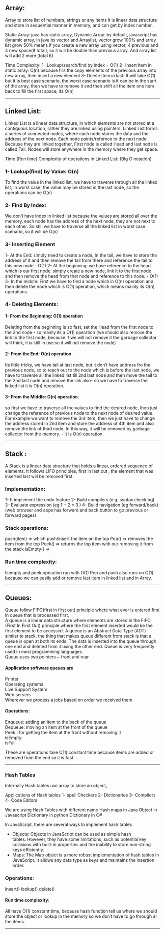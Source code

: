 

## Array:
Array to store list of numbers, strings or any items
It is linear data structure and store in sequential manner in memory, and can get by index number.

Static Array: java has static array, 
Dynamic Array: by default, javascript has dynamic array, in java its vector and Arraylist, vector grow 100% and array list grow 50% means if you create a new array using vector, 4 previous and 4 new space(8 total), so it will be double than previous array. And array list will add 2 more (total 6) 

Time Complexity:
1- Lookup/search/find by index = O(1)
2- Insert Item in static array: O(n) because firs the copy elements of the previous array into new array, then insert a new element
3- Delete Item in last: It will take O(1) but it is best case scenario, the worst case scenario is it can be in the start of the array, then we have to remove it and then shift all the item one item back to fill the first space, its O(n)

 - - - - - - - - - - - -  



## Linked List:

Linked List is a linear data structure, in which elements are not stored at a contiguous location, rather they are linked using pointers. 
Linked List forms a series of connected nodes, where each node stores the data and the address of the next node. Each node points/refernce to the next node. Because they are linked together, First node is called Head and last node is called Tail.
Nodes will store anywhere in the memory where they get space.


Time (Run time) Complexity of operations in Linked List: (Big O notation)

### 1- Lookup(find) by Value: O(n)
To find the value in the linked list, we have to traverse through all the linked list, In worst case, the value may be stored in the last node, so the operations can be O(n)

### 2- Find By Index:
We don’t have index in linked list because the values are stored all over the memory, each node has the address of the next node, they are not next to each other. So still we have to traverse all the linked list in worst case scenario, so it will be O(n)

### 3- Inserting Element 
1- At the End:  simply need to create a node, In the tail, we have to store the address of it and then remove the tail from there and reference the tail to this new node - O(1)
2- At the beginning: we have reference to the head which is our first node.  simply create a new node, link it to the first node and then remove the head from that node and reference to this node. - O(1)
3- In the middle: First we have to find a node which in O(n) operation and then delete the node which is O(1) operation, which means mainly its O(n) operations.

### 4- Deleting Elements:
#### 1- From the Beginning: O(1) operation
  Deleting from the beginning is so fast, set the Head from the first node to the 2nd node - so mainly its a O(1) operation (we should also remove the link to the first node, because if we will not remove it the garbage collector will think, it is still in use so it will not remove the node)

#### 2- From the End: O(n) operation.
 Its little tricky, we have tail at last node, but it don’t have address fro the previous node, so to reach out to the node which is before the last node, we have to traverse all the linked list till 2nd last node and then move the tail to the 2nd last node and remove the link also- so we have to traverse the linked list it is O(n) operation.

#### 3- From the Middle: O(n) operation.
  so first we have to traverse all the values to find the desired node, then just change the reference of previous node to the next node of desired value. For example we want to remove the 3rd item, then we just have to change the address stored in 2nd item and store the address of 4th item and also remove the link of third node. In this way, it will be removed by garbage collector from the memory. - It is O(n) operation.

  - - - - - - - - - - - - - - - - 


## Stack :
A Stack is a linear data structure that holds a linear, ordered sequence of elements. It follows LIFO principles, first in last out , the element that was inserted last will be removed first.

### Implementation:
1- It implement the undo feature
2- Build compilers (e.g. syntax checking)
3-  Evaluate expression (eg 1 + 2  * 3 ) 
4- Build navigation (eg forward/back) (web browser and apps has forward and back button to go previous or forward pages)

### Stack operations:
push(item) => which push/insert the item on the top
Pop() =>  removes the item from the top
Peek() => returns the top item with our removing it from the stack
isEmpty() => 

### Run time complexity:
Isempty and peek operation run with O(1)
Pop and push also runs on O(1) because we can easily add or remove last item in linked list and in Array.

 - - - - - - - - - - - - 

## Queues:
Queue follow FIFO(first in first out) principle where what ever is entered first in queue that is processed first,     
A queue is a linear data structure where elements are stored in the FIFO (First In First Out) principle where the first element inserted would be the first element to be accessed. A queue is an Abstract Data Type (ADT) similar to stack, the thing that makes queue different from stack is that a queue is open at both its ends. The data is inserted into the queue through one end and deleted from it using the other end. Queue is very frequently used in most programming languages.      
Queue uses two pointers − front and rear    

#### Application software queues are 
Printer    
Operating systems    
Live Support System    
Web servers    
Wherever we process a jobs based on order we received them.     


#### Operations:
Enqueue: adding an item to the back of the queue     
Dequeue: moving an item at the front of the queue     
Peek : for getting the item at the front without removing it     
isEmpty:     
isFull      

These are operations take O(1) constant time because items are added or removed from the end so it is fast.

 - - - - - - - - - - - 

  
### Hash Tables

Internally Hash tables use array to store an object, 

Applications of Hash tables
1- spell Checkers
2- Dictionaries
3-  Compilers
4-  Code Editors

We are using Hash Tables with different name
Hash maps in Java
Object in Javascript
Dictionary in python
Dictionary in C#

In JavaScript, there are several ways to implement hash tables 
* Objects: Objects in JavaScript can be used as simple hash tables. However, they have some limitations, such as potential key collisions with built-in properties and the inability to store non-string keys efficiently.
* Maps: The Map object is a more robust implementation of hash tables in JavaScript. It allows any data type as keys and maintains the insertion order.

### Operations:
insert()
lookup()
delete() 

#### Run time complexity:
All have O(1) constant time, because hash function tell us where we should store the  object or lookup in the memory so we don’t have to go through all the items. 

 - - - - - - - - - - - 
